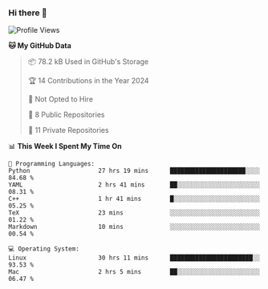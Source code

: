 ### Hi there 👋

<!--
**huayuan4396/huayuan4396** is a ✨ _special_ ✨ repository because its `README.md` (this file) appears on your GitHub profile.

Here are some ideas to get you started:

- 🔭 I’m currently working on ...
- 🌱 I’m currently learning ...
- 👯 I’m looking to collaborate on ...
- 🤔 I’m looking for help with ...
- 💬 Ask me about ...
- 📫 How to reach me: ...
- 😄 Pronouns: ...
- ⚡ Fun fact: ...
-->

<!--START_SECTION:waka-->
![Profile Views](http://img.shields.io/badge/Profile%20Views-0-blue)

**🐱 My GitHub Data** 

> 📦 78.2 kB Used in GitHub's Storage 
 > 
> 🏆 14 Contributions in the Year 2024
 > 
> 🚫 Not Opted to Hire
 > 
> 📜 8 Public Repositories 
 > 
> 🔑 11 Private Repositories 
 > 
📊 **This Week I Spent My Time On** 

```text
💬 Programming Languages: 
Python                   27 hrs 19 mins      █████████████████████░░░░   84.68 % 
YAML                     2 hrs 41 mins       ██░░░░░░░░░░░░░░░░░░░░░░░   08.31 % 
C++                      1 hr 41 mins        █░░░░░░░░░░░░░░░░░░░░░░░░   05.25 % 
TeX                      23 mins             ░░░░░░░░░░░░░░░░░░░░░░░░░   01.22 % 
Markdown                 10 mins             ░░░░░░░░░░░░░░░░░░░░░░░░░   00.54 % 

💻 Operating System: 
Linux                    30 hrs 11 mins      ███████████████████████░░   93.53 % 
Mac                      2 hrs 5 mins        ██░░░░░░░░░░░░░░░░░░░░░░░   06.47 % 
```


<!--END_SECTION:waka-->
